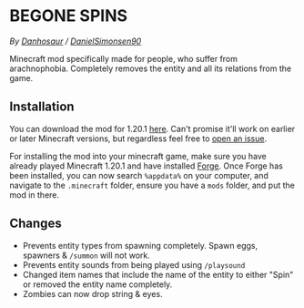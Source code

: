 # BEGONE SPINS
*By [Danhosaur](<https://namemc.com/profile/Danhosaur.2>) / [DanielSimonsen90](<https://github.com/DanielSimonsen90>)*

Minecraft mod specifically made for people, who suffer from arachnophobia. Completely removes the entity and all its relations from the game.

## Installation
You can download the mod for 1.20.1 [here](./versions/1.20.1/begone_spins-1.0.0-1.20.1.jar). Can't promise it'll work on earlier or later Minecraft versions, but regardless feel free to [open an issue](<https://github.com/DanielSimonsen90/begone_spins/issues>).

For installing the mod into your minecraft game, make sure you have already played Minecraft 1.20.1 and have installed [Forge](<https://files.minecraftforge.net/net/minecraftforge/forge/index_1.20.1.html>).
Once Forge has been installed, you can now search `%appdata%` on your computer, and navigate to the `.minecraft` folder, ensure you have a `mods` folder, and put the mod in there.

## Changes
* Prevents entity types from spawning completely. Spawn eggs, spawners & `/summon` will not work.
* Prevents entity sounds from being played using `/playsound`
* Changed item names that include the name of the entity to either "Spin" or removed the entity name completely.
* Zombies can now drop string & eyes.